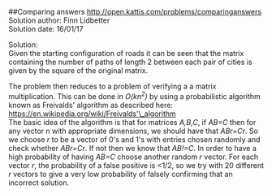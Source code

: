 ##Comparing answers
http://open.kattis.com/problems/comparinganswers
Solution author: Finn Lidbetter  
Solution date: 16/01/17  

Solution:  
Given the starting configuration of roads it can be seen that the matrix containing the number of paths of length 2 between each pair of cities is given by the square of the original matrix.

The problem then reduces to a problem of verifying a a matrix multiplication. This can be done in *O(kn<sup>2</sup>)* by using a probabilistic algorithm known as Freivalds' algorithm as described here: https://en.wikipedia.org/wiki/Freivalds'\_algorithm  
The basic idea of the algorithm is that for matrices *A,B,C*, if *AB=C* then for any vector *n* with appropriate dimensions, we should have that *ABr=Cr*. So we choose *r* to be a vector of 0's and 1's with entries chosen randomly and check whether *ABr=Cr*. If not then we know that *AB!=C*. In order to have a high probability of having *AB=C* choose another random *r* vector. For each vector *r*, the probability of a false positive is <1/2, so we try with 20 different *r* vectors to give a very low probability of falsely confirming that an incorrect solution.

